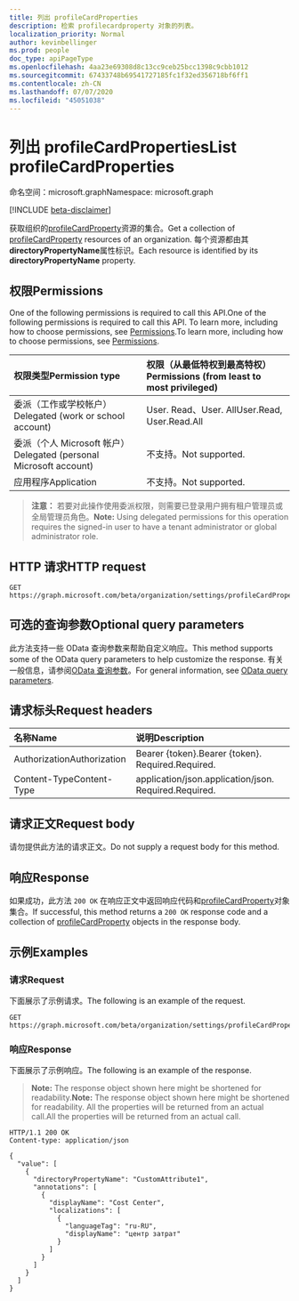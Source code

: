 ```yaml
---
title: 列出 profileCardProperties
description: 检索 profilecardproperty 对象的列表。
localization_priority: Normal
author: kevinbellinger
ms.prod: people
doc_type: apiPageType
ms.openlocfilehash: 4aa23e69308d8c13cc9ceb25bcc1398c9cbb1012
ms.sourcegitcommit: 67433748b69541727185fc1f32ed356718bf6ff1
ms.contentlocale: zh-CN
ms.lasthandoff: 07/07/2020
ms.locfileid: "45051038"
---
```

# <a name="list-profilecardproperties"></a><span data-ttu-id="34e68-103">列出 profileCardProperties</span><span class="sxs-lookup"><span data-stu-id="34e68-103">List profileCardProperties</span></span>

<span data-ttu-id="34e68-104">命名空间：microsoft.graph</span><span class="sxs-lookup"><span data-stu-id="34e68-104">Namespace: microsoft.graph</span></span>

[!INCLUDE [beta-disclaimer](../../includes/beta-disclaimer.md)]

<span data-ttu-id="34e68-105">获取组织的[profileCardProperty](../resources/profilecardproperty.md)资源的集合。</span><span class="sxs-lookup"><span data-stu-id="34e68-105">Get a collection of [profileCardProperty](../resources/profilecardproperty.md) resources of an organization.</span></span> <span data-ttu-id="34e68-106">每个资源都由其**directoryPropertyName**属性标识。</span><span class="sxs-lookup"><span data-stu-id="34e68-106">Each resource is identified by its **directoryPropertyName** property.</span></span>

## <a name="permissions"></a><span data-ttu-id="34e68-107">权限</span><span class="sxs-lookup"><span data-stu-id="34e68-107">Permissions</span></span>

<span data-ttu-id="34e68-108">One of the following permissions is required to call this API.</span><span class="sxs-lookup"><span data-stu-id="34e68-108">One of the following permissions is required to call this API.</span></span> <span data-ttu-id="34e68-109">To learn more, including how to choose permissions, see [Permissions](/graph/permissions-reference).</span><span class="sxs-lookup"><span data-stu-id="34e68-109">To learn more, including how to choose permissions, see [Permissions](/graph/permissions-reference).</span></span>

| <span data-ttu-id="34e68-110">权限类型</span><span class="sxs-lookup"><span data-stu-id="34e68-110">Permission type</span></span>                        | <span data-ttu-id="34e68-111">权限（从最低特权到最高特权）</span><span class="sxs-lookup"><span data-stu-id="34e68-111">Permissions (from least to most privileged)</span></span> |
|:---------------------------------------|:--------------------------------------------|
| <span data-ttu-id="34e68-112">委派（工作或学校帐户）</span><span class="sxs-lookup"><span data-stu-id="34e68-112">Delegated (work or school account)</span></span>     | <span data-ttu-id="34e68-113">User. Read、User. All</span><span class="sxs-lookup"><span data-stu-id="34e68-113">User.Read, User.Read.All</span></span>                    |
| <span data-ttu-id="34e68-114">委派（个人 Microsoft 帐户）</span><span class="sxs-lookup"><span data-stu-id="34e68-114">Delegated (personal Microsoft account)</span></span> | <span data-ttu-id="34e68-115">不支持。</span><span class="sxs-lookup"><span data-stu-id="34e68-115">Not supported.</span></span>                              |
| <span data-ttu-id="34e68-116">应用程序</span><span class="sxs-lookup"><span data-stu-id="34e68-116">Application</span></span>                            | <span data-ttu-id="34e68-117">不支持。</span><span class="sxs-lookup"><span data-stu-id="34e68-117">Not supported.</span></span>                              |

><span data-ttu-id="34e68-118">**注意：** 若要对此操作使用委派权限，则需要已登录用户拥有租户管理员或全局管理员角色。</span><span class="sxs-lookup"><span data-stu-id="34e68-118">**Note:** Using delegated permissions for this operation requires the signed-in user to have a tenant administrator or global administrator role.</span></span>

## <a name="http-request"></a><span data-ttu-id="34e68-119">HTTP 请求</span><span class="sxs-lookup"><span data-stu-id="34e68-119">HTTP request</span></span>

<!-- { "blockType": "ignored" } -->

```http
GET https://graph.microsoft.com/beta/organization/settings/profileCardProperties
```

## <a name="optional-query-parameters"></a><span data-ttu-id="34e68-120">可选的查询参数</span><span class="sxs-lookup"><span data-stu-id="34e68-120">Optional query parameters</span></span>

<span data-ttu-id="34e68-121">此方法支持一些 OData 查询参数来帮助自定义响应。</span><span class="sxs-lookup"><span data-stu-id="34e68-121">This method supports some of the OData query parameters to help customize the response.</span></span> <span data-ttu-id="34e68-122">有关一般信息，请参阅[OData 查询参数](/graph/query-parameters)。</span><span class="sxs-lookup"><span data-stu-id="34e68-122">For general information, see [OData query parameters](/graph/query-parameters).</span></span>

## <a name="request-headers"></a><span data-ttu-id="34e68-123">请求标头</span><span class="sxs-lookup"><span data-stu-id="34e68-123">Request headers</span></span>

| <span data-ttu-id="34e68-124">名称</span><span class="sxs-lookup"><span data-stu-id="34e68-124">Name</span></span>          |<span data-ttu-id="34e68-125">说明</span><span class="sxs-lookup"><span data-stu-id="34e68-125">Description</span></span>                  |
|:--------------|:----------------------------|
| <span data-ttu-id="34e68-126">Authorization</span><span class="sxs-lookup"><span data-stu-id="34e68-126">Authorization</span></span> | <span data-ttu-id="34e68-127">Bearer {token}.</span><span class="sxs-lookup"><span data-stu-id="34e68-127">Bearer {token}.</span></span> <span data-ttu-id="34e68-128">Required.</span><span class="sxs-lookup"><span data-stu-id="34e68-128">Required.</span></span>   |
| <span data-ttu-id="34e68-129">Content-Type</span><span class="sxs-lookup"><span data-stu-id="34e68-129">Content-Type</span></span>  | <span data-ttu-id="34e68-130">application/json.</span><span class="sxs-lookup"><span data-stu-id="34e68-130">application/json.</span></span> <span data-ttu-id="34e68-131">Required.</span><span class="sxs-lookup"><span data-stu-id="34e68-131">Required.</span></span> |

## <a name="request-body"></a><span data-ttu-id="34e68-132">请求正文</span><span class="sxs-lookup"><span data-stu-id="34e68-132">Request body</span></span>

<span data-ttu-id="34e68-133">请勿提供此方法的请求正文。</span><span class="sxs-lookup"><span data-stu-id="34e68-133">Do not supply a request body for this method.</span></span>

## <a name="response"></a><span data-ttu-id="34e68-134">响应</span><span class="sxs-lookup"><span data-stu-id="34e68-134">Response</span></span>

<span data-ttu-id="34e68-135">如果成功，此方法 `200 OK` 在响应正文中返回响应代码和[profileCardProperty](../resources/profilecardproperty.md)对象集合。</span><span class="sxs-lookup"><span data-stu-id="34e68-135">If successful, this method returns a `200 OK` response code and a collection of [profileCardProperty](../resources/profilecardproperty.md) objects in the response body.</span></span>

## <a name="examples"></a><span data-ttu-id="34e68-136">示例</span><span class="sxs-lookup"><span data-stu-id="34e68-136">Examples</span></span>

### <a name="request"></a><span data-ttu-id="34e68-137">请求</span><span class="sxs-lookup"><span data-stu-id="34e68-137">Request</span></span>

<span data-ttu-id="34e68-138">下面展示了示例请求。</span><span class="sxs-lookup"><span data-stu-id="34e68-138">The following is an example of the request.</span></span>
<!-- {
  "blockType": "request",
  "name": "get_profilecardproperties"
}-->

```http
GET https://graph.microsoft.com/beta/organization/settings/profileCardProperties
```

### <a name="response"></a><span data-ttu-id="34e68-139">响应</span><span class="sxs-lookup"><span data-stu-id="34e68-139">Response</span></span>

<span data-ttu-id="34e68-140">下面展示了示例响应。</span><span class="sxs-lookup"><span data-stu-id="34e68-140">The following is an example of the response.</span></span>

> <span data-ttu-id="34e68-141">**Note:** The response object shown here might be shortened for readability.</span><span class="sxs-lookup"><span data-stu-id="34e68-141">**Note:** The response object shown here might be shortened for readability.</span></span> <span data-ttu-id="34e68-142">All the properties will be returned from an actual call.</span><span class="sxs-lookup"><span data-stu-id="34e68-142">All the properties will be returned from an actual call.</span></span>

<!-- {
  "blockType": "response",
  "truncated": true,
  "@odata.type": "microsoft.graph.profileCardProperty",
  "isCollection": true
} -->

```http
HTTP/1.1 200 OK
Content-type: application/json

{
  "value": [
    {
      "directoryPropertyName": "CustomAttribute1",
      "annotations": [
        {
          "displayName": "Cost Center",
          "localizations": [
            {
              "languageTag": "ru-RU",
              "displayName": "центр затрат"
            }
          ]
        }
      ]
    }
  ]
}
```

<!-- uuid: 16cd6b66-4b1a-43a1-adaf-3a886856ed98
2019-02-04 14:57:30 UTC -->
<!-- {
  "type": "#page.annotation",
  "description": "List profileCardProperties",
  "keywords": "",
  "section": "documentation",
  "tocPath": ""
}-->
